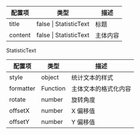 | 配置项  | 类型                   | 描述     |
| ------- | ---------------------- | -------- |
| title   | false \| StatisticText | 标题     |
| content | false \| StatisticText | 主体内容 |

StatisticText

| 配置项    | 类型     | 描述                 |
| --------- | -------- | -------------------- |
| style     | object   | 统计文本的样式       |
| formatter | Function | 主体文本的格式化内容 |
| rotate    | number   | 旋转角度             |
| offsetX   | number   | X 偏移值             |
| offsetY   | number   | Y 偏移值             |
